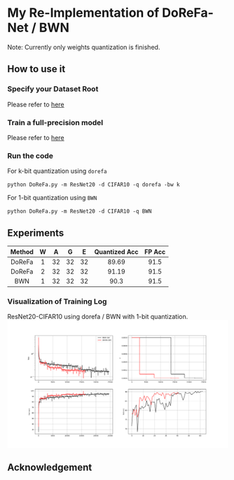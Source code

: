# My Re-Implementation of DoReFa-Net / BWN

Note: Currently only weights quantization is finished.

## How to use it

### Specify your Dataset Root
Please refer to [here](./README.md)

### Train a full-precision model
Please refer to [here](../TTQ/README.md)

### Run the code
For k-bit quantization using `dorefa`
```
python DoReFa.py -m ResNet20 -d CIFAR10 -q dorefa -bw k
```
For 1-bit quantization using `BWN`
```
python DoReFa.py -m ResNet20 -d CIFAR10 -q BWN
```

## Experiments

| Method | W | A | G | E | Quantized Acc | FP Acc |
| :-------:|:---:|:---:|:---:|:---:|:-------------:|:--------:|
| DoReFa | 1 | 32|32|32| 89.69 | 91.5|
| DoReFa | 2 | 32|32|32| 91.19| 91.5
| BWN    | 1 | 32|32|32| 90.3 | 91.5|

### Visualization of Training Log
ResNet20-CIFAR10 using dorefa / BWN with 1-bit quantization.
![](./dorefa-BWN-training-log.png)

## Acknowledgement